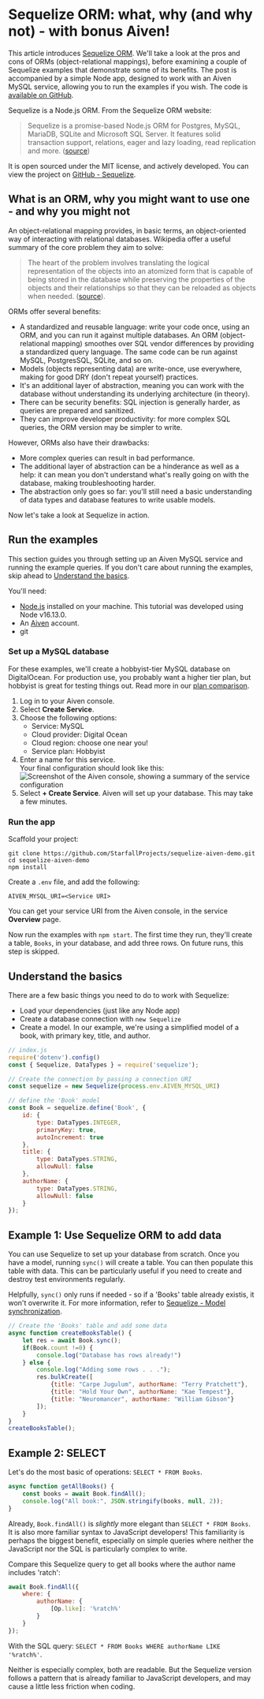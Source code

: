 # Sequelize ORM: what, why (and why not) - with bonus Aiven!

This article introduces [Sequelize ORM](https://sequelize.org/). We'll take a look at the pros and cons of ORMs (object-relational mappings), before examining a couple of Sequelize examples that demonstrate some of its benefits. The post is accompanied by a simple Node app, designed to work with an Aiven MySQL service, allowing you to run the examples if you wish. The code is [available on GitHub](https://github.com/StarfallProjects/sequelize-aiven-demo).

Sequelize is a Node.js ORM. From the Sequelize ORM website:

> Sequelize is a promise-based Node.js ORM for Postgres, MySQL, MariaDB, SQLite and Microsoft SQL Server. It features solid transaction support, relations, eager and lazy loading, read replication and more. ([source](https://sequelize.org/))

It is open sourced under the MIT license, and actively developed. You can view the project on [GitHub - Sequelize](https://github.com/sequelize/sequelize/).

## What is an ORM, why you might want to use one - and why you might not

An object-relational mapping provides, in basic terms, an object-oriented way of interacting with relational databases. Wikipedia offer a useful summary of the core problem they aim to solve:

> The heart of the problem involves translating the logical representation of the objects into an atomized form that is capable of being stored in the database while preserving the properties of the objects and their relationships so that they can be reloaded as objects when needed. ([source](https://en.wikipedia.org/wiki/Object%E2%80%93relational_mapping)).

ORMs offer several benefits:

* A standardized and reusable language: write your code once, using an ORM, and you can run it against multiple databases. An ORM (object-relational mapping) smoothes over SQL vendor differences by providing a standardized query language. The same code can be run against MySQL, PostgresSQL, SQLite, and so on. 
* Models (objects representing data) are write-once, use everywhere, making for good DRY (don't repeat yourself) practices.
* It's an additional layer of abstraction, meaning you can work with the database without understanding its underlying architecture (in theory).
* There can be security benefits: SQL injection is generally harder, as queries are prepared and sanitized.
* They can improve developer productivity: for more complex SQL queries, the ORM version may be simpler to write.

However, ORMs also have their drawbacks:

* More complex queries can result in bad performance.
* The additional layer of abstraction can be a hinderance as well as a help: it can mean you don't understand what's really going on with the database, making troubleshooting harder. 
* The abstraction only goes so far: you'll still need a basic understanding of data types and database features to write usable models.

Now let's take a look at Sequelize in action.

## Run the examples

This section guides you through setting up an Aiven MySQL service and running the example queries. If you don't care about running the examples, skip ahead to [Understand the basics](#understand-the-basics).

You'll need:

* [Node.js](https://nodejs.org/en/) installed on your machine. This tutorial was developed using Node v16.13.0.
* An [Aiven](https://aiven.io/) account.
* git

### Set up a MySQL database

For these examples, we'll create a hobbyist-tier MySQL database on DigitalOcean. For production use, you probably want a higher tier plan, but hobbyist is great for testing things out. Read more in our [plan comparison](https://aiven.io/mysql#pricing).

1. Log in to your Aiven console.
2. Select **Create Service**.
3. Choose the following options:
    * Service: MySQL
    * Cloud provider: Digital Ocean
    * Cloud region: choose one near you!
    * Service plan: Hobbyist
4. Enter a name for this service.  
    Your final configuration should look like this:  
    ![Screenshot of the Aiven console, showing a summary of the service configuration](aiven-service-config.jpg "Aiven service configuration summary")
5. Select **+ Create Service**. Aiven will set up your database. This may take a few minutes.


### Run the app

Scaffold your project:

```
git clone https://github.com/StarfallProjects/sequelize-aiven-demo.git
cd sequelize-aiven-demo
npm install
```

Create a `.env` file, and add the following:

```
AIVEN_MYSQL_URI=<Service URI>
```

You can get your service URI from the Aiven console, in the service **Overview** page.

Now run the examples with `npm start`. The first time they run, they'll create a table, `Books`, in your database, and add three rows. On future runs, this step is skipped.

## Understand the basics

There are a few basic things you need to do to work with Sequelize:

* Load your dependencies (just like any Node app)
* Create a database connection with `new Sequelize`
* Create a model. In our example, we're using a simplified model of a book, with primary key, title, and author.

```js
// index.js
require('dotenv').config()
const { Sequelize, DataTypes } = require('sequelize');

// Create the connection by passing a connection URI
const sequelize = new Sequelize(process.env.AIVEN_MYSQL_URI)

// define the 'Book' model
const Book = sequelize.define('Book', {
    id: {
        type: DataTypes.INTEGER,
        primaryKey: true,
        autoIncrement: true
    },
    title: {
        type: DataTypes.STRING,
        allowNull: false
    },
    authorName: {
        type: DataTypes.STRING,
        allowNull: false
    }
});
```

## Example 1: Use Sequelize ORM to add data

You can use Sequelize to set up your database from scratch. Once you have a model, running `sync()` will create a table. You can then populate this table with data. This can be particularly useful if you need to create and destroy test environments regularly.

Helpfully, `sync()` only runs if needed - so if a 'Books' table already existis, it won't overwrite it. For more information, refer to [Sequelize - Model synchronization](https://sequelize.org/master/manual/model-basics.html#model-synchronization).

```js
// Create the 'Books' table and add some data
async function createBooksTable() {
    let res = await Book.sync();
    if(Book.count !=0) {
        console.log("Database has rows already!")
    } else {
        console.log("Adding some rows . . .");
        res.bulkCreate([
            {title: "Carpe Jugulum", authorName: "Terry Pratchett"},
            {title: "Hold Your Own", authorName: "Kae Tempest"},
            {title: "Neuromancer", authorName: "William Gibson"}
        ]);
    }  
}
createBooksTable();
```

## Example 2: SELECT

Let's do the most basic of operations: `SELECT * FROM Books`.

```js
async function getAllBooks() {
    const books = await Book.findAll();
    console.log("All book:", JSON.stringify(books, null, 2));
}
```

Already, `Book.findAll()` is _slightly_ more elegant than `SELECT * FROM Books`. It is also more familiar syntax to JavaScript developers! This familiarity is perhaps the biggest benefit, especially on simple queries where neither the JavaScript nor the SQL is particularly complex to write.

Compare this Sequelize query to get all books where the author name includes 'ratch':

```js
await Book.findAll({
    where: {
        authorName: {
            [Op.like]: '%ratch%'
        }
    }
});
```

With the SQL query: `SELECT * FROM Books WHERE authorName LIKE '%ratch%'`.

Neither is especially complex, both are readable. But the Sequelize version follows a pattern that is already familiar to JavaScript developers, and may cause a little less friction when coding.